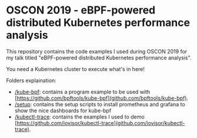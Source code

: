 # OSCON 2019 - eBPF-powered distributed Kubernetes performance analysis

This repository contains the code examples I used during OSCON 2019 for my talk titled "eBPF-powered distributed Kubernetes performance analysis".

You need a Kubernetes cluster to execute what's in here!

Folders explaination:

- [/kube-bpf](/kube-bpf): contains a program example to be used with [https://github.com/bpftools/kube-bpf](github.com/bpftools/kube-bpf).
- [/setup](/setup): contains the setup scripts to install prometheus and grafana to show the nice dashboards for kube-bpf
- [/kubectl-trace](/kubectl-trace): contains the examples I used to demo [https://github.com/iovisor/kubectl-trace](github.com/iovisor/kubectl-trace).

